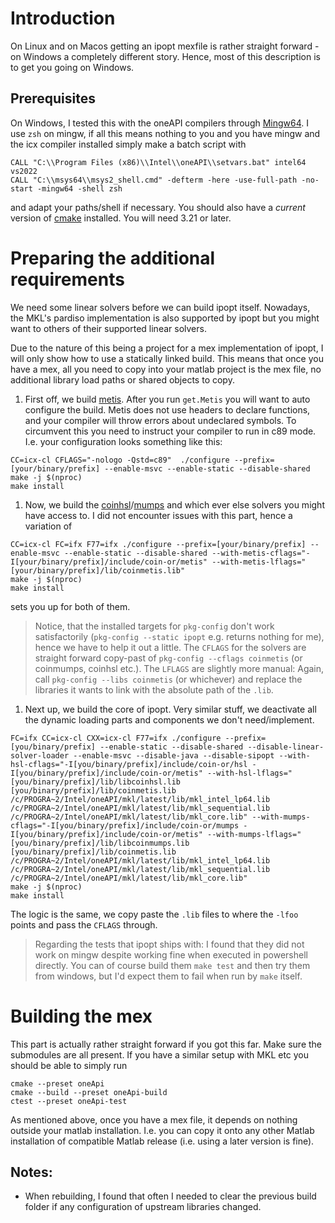 # Introduction 

On Linux and on Macos getting an ipopt mexfile is rather straight forward - on Windows a completely different story. Hence, most of this description is to get you going on Windows.

## Prerequisites 

On Windows, I tested this with the oneAPI compilers through [Mingw64](https://www.mingw-w64.org/). I use `zsh` on mingw, if all this means nothing to you and you have mingw and the icx compiler installed simply make a batch script with 

```
CALL "C:\\Program Files (x86)\\Intel\\oneAPI\\setvars.bat" intel64 vs2022
CALL "C:\\msys64\\msys2_shell.cmd" -defterm -here -use-full-path -no-start -mingw64 -shell zsh
```

and adapt your paths/shell if necessary. You should also have a _current_ version of [cmake](https://cmake.org/) installed. You will need 3.21 or later.

# Preparing the additional requirements

We need some linear solvers before we can build ipopt itself. Nowadays, the MKL's pardiso implementation is also supported by ipopt but you might want to others of their supported linear solvers.

Due to the nature of this being a project for a mex implementation of ipopt, I will only show how to use a statically linked build. This means that once you have a mex, all you need to copy into your matlab project is the mex file, no additional library load paths or shared objects to copy.

1. First off, we build [metis](https://github.com/coin-or-tools/ThirdParty-Metis). After you run `get.Metis` you will want to auto configure the build. Metis does not use headers to declare functions, and your compiler will throw errors about undeclared symbols. To circumvent this you need to instruct your compiler to run in c89 mode. I.e. your configuration looks something like this:
```
CC=icx-cl CFLAGS="-nologo -Qstd=c89"  ./configure --prefix=[your/binary/prefix] --enable-msvc --enable-static --disable-shared
make -j $(nproc)
make install
```

1. Now, we build the [coinhsl](https://github.com/coin-or-tools/ThirdParty-HSL)/[mumps](https://github.com/coin-or-tools/ThirdParty-Mumps) and which ever else solvers you might have access to. I did not encounter issues with this part, hence a variation of 
```
CC=icx-cl FC=ifx F77=ifx ./configure --prefix=[your/binary/prefix] --enable-msvc --enable-static --disable-shared --with-metis-cflags="-I[your/binary/prefix]/include/coin-or/metis" --with-metis-lflags="[your/binary/prefix]/lib/coinmetis.lib"
make -j $(nproc)
make install
```
sets you up for both of them. 
> Notice, that the installed targets for `pkg-config` don't work satisfactorily (`pkg-config --static ipopt` e.g. returns nothing for me), hence we have to help it out a little. The `CFLAGS` for the solvers are straight forward copy-past of `pkg-config --cflags coinmetis` (or coinmumps, coinhsl etc.). The `LFLAGS` are slightly more manual: Again, call `pkg-config --libs coinmetis` (or whichever) and replace the libraries it wants to link with the absolute path of the `.lib`. 

1. Next up, we build the core of ipopt. Very similar stuff, we deactivate all the dynamic loading parts and components we don't need/implement.

```
FC=ifx CC=icx-cl CXX=icx-cl F77=ifx ./configure --prefix=[you/binary/prefix] --enable-static --disable-shared --disable-linear-solver-loader --enable-msvc --disable-java --disable-sipopt --with-hsl-cflags="-I[you/binary/prefix]/include/coin-or/hsl -I[you/binary/prefix]/include/coin-or/metis" --with-hsl-lflags="[you/binary/prefix]/lib/libcoinhsl.lib [you/binary/prefix]/lib/coinmetis.lib /c/PROGRA~2/Intel/oneAPI/mkl/latest/lib/mkl_intel_lp64.lib /c/PROGRA~2/Intel/oneAPI/mkl/latest/lib/mkl_sequential.lib /c/PROGRA~2/Intel/oneAPI/mkl/latest/lib/mkl_core.lib" --with-mumps-cflags="-I[you/binary/prefix]/include/coin-or/mumps -I[you/binary/prefix]/include/coin-or/metis" --with-mumps-lflags="[you/binary/prefix]/lib/libcoinmumps.lib [you/binary/prefix]/lib/coinmetis.lib /c/PROGRA~2/Intel/oneAPI/mkl/latest/lib/mkl_intel_lp64.lib /c/PROGRA~2/Intel/oneAPI/mkl/latest/lib/mkl_sequential.lib /c/PROGRA~2/Intel/oneAPI/mkl/latest/lib/mkl_core.lib"
make -j $(nproc)
make install
```

The logic is the same, we copy paste the `.lib` files to where the `-lfoo` points and pass the `CFLAGS` through.

> Regarding the tests that ipopt ships with: I found that they did not work on mingw despite working fine when executed in powershell directly. You can of course build them `make test` and then try them from windows, but I'd expect them to fail when run by `make` itself.

# Building the mex

This part is actually rather straight forward if you got this far. Make sure the submodules are all present. If you have a similar setup with MKL etc you should be able to simply run

```
cmake --preset oneApi
cmake --build --preset oneApi-build
ctest --preset oneApi-test
```

As mentioned above, once you have a mex file, it depends on nothing outside your matlab installation. I.e. you can copy it onto any other Matlab installation of compatible Matlab release (i.e. using a later version is fine).

## Notes:
- When rebuilding, I found that often I needed to clear the previous build folder if any configuration of upstream libraries changed.